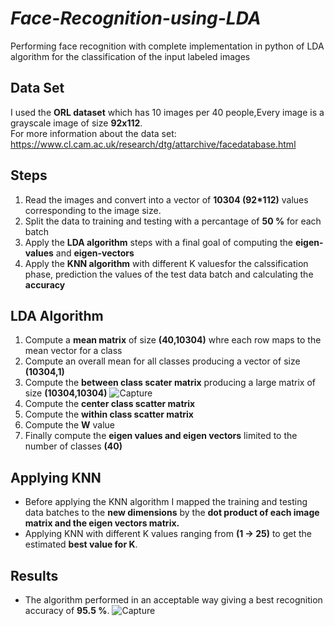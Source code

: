 # ***Face-Recognition-using-LDA***
Performing face recognition with complete implementation in python of LDA algorithm for the classification of the input labeled images


## **Data Set**
I used the **ORL dataset** which has 10 images per 40 people,Every image is a grayscale image of size **92x112**.<br/>
For more information about the data set:<br/>
https://www.cl.cam.ac.uk/research/dtg/attarchive/facedatabase.html



## **Steps**
1. Read the images and convert into a vector of **10304 (92*112)** values corresponding to the image size.
2. Split the data to training and testing with a percantage of **50 %** for each batch
3. Apply the **LDA algorithm** steps with a final goal of computing the **eigen-values** and **eigen-vectors**
4. Apply the **KNN algorithm** with different K valuesfor the calssification phase, prediction the values of the test data batch and calculating the **accuracy**<br/>


## **LDA Algorithm**
1. Compute a **mean matrix** of size **(40,10304)** whre each row maps to the mean vector for a class
2. Compute an overall mean for all classes producing a vector of size **(10304,1)**
3. Compute the **between class scater matrix** producing a large matrix of size **(10304,10304)**
![Capture](https://user-images.githubusercontent.com/37254194/65734405-11087900-e0d3-11e9-9e5c-a9f72d23dd2b.PNG)
4. Compute the **center class scatter matrix**
5. Compute the **within class scatter matrix**
6. Compute the **W** value 
7. Finally compute the **eigen values and eigen vectors** limited to the number of classes **(40)**<br/>



## **Applying KNN**
- Before applying the KNN algorithm I mapped the training and testing data batches to the **new dimensions** by the **dot product of each image matrix and the eigen vectors matrix.** 
- Applying KNN with different K values ranging from **(1 -> 25)** to get the estimated **best value for K**.


## **Results**
- The algorithm performed in an acceptable way giving a best recognition accuracy of **95.5 %**.
![Capture](https://user-images.githubusercontent.com/37254194/65734760-cb4cb000-e0d4-11e9-954f-0de6e8375431.PNG)<br/>
